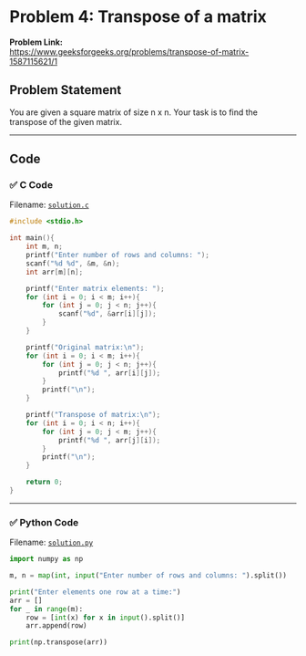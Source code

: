 # Problem 4: Transpose of a matrix

**Problem Link:**  
https://www.geeksforgeeks.org/problems/transpose-of-matrix-1587115621/1

## Problem Statement
You are given a square matrix of size n x n. Your task is to find the transpose of the given matrix.

---

## Code

### ✅ C Code
Filename: [`solution.c`](./solution.c)

```c
#include <stdio.h>

int main(){
	int m, n;
	printf("Enter number of rows and columns: ");
	scanf("%d %d", &m, &n);
	int arr[m][n];

	printf("Enter matrix elements: ");
	for (int i = 0; i < m; i++){
		for (int j = 0; j < n; j++){
			scanf("%d", &arr[i][j]);
		}
	}

	printf("Original matrix:\n");
	for (int i = 0; i < m; i++){
		for (int j = 0; j < n; j++){
			printf("%d ", arr[i][j]);
		}
		printf("\n");
	}

	printf("Transpose of matrix:\n");
	for (int i = 0; i < n; i++){
		for (int j = 0; j < m; j++){
			printf("%d ", arr[j][i]);
		}
		printf("\n");
	}

	return 0;
}
```

---

### ✅ Python Code
Filename: [`solution.py`](./solution.py)

```python
import numpy as np

m, n = map(int, input("Enter number of rows and columns: ").split())

print("Enter elements one row at a time:")
arr = []
for _ in range(m):
	row = [int(x) for x in input().split()]
	arr.append(row)

print(np.transpose(arr))
```